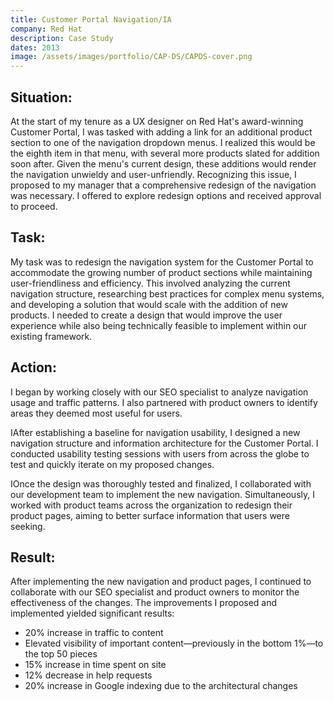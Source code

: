 ```yaml
---
title: Customer Portal Navigation/IA
company: Red Hat
description: Case Study
dates: 2013
image: /assets/images/portfolio/CAP-DS/CAPDS-cover.png
---
```


<div class="flex items-center justify-center w-full mt-16">
    <div class="w-full">
        <div class="absolute w-fit h-px bg-gradient-to-r from-transparent to-white md:from-white dark:from-transparent dark:to-neutral-950 md:dark:from-neutral-950 md:via-transparent md:dark:via-transparent md:to-white md:dark:to-neutral-950"></div>
        <div class="w-full h-px border-t border-dashed border-neutral-300 dark:border-neutral-600"></div>
        <!-- <div role="tablist" class="flex rounded-full shadow items-center justify-center mx-auto max-w-fit -translate-y-1/2">
            <button id="tab-1"
                class="inline-flex w-auto px-4 py-2 text-xs font-semibold duration-300 ease-out border rounded-l-full cursor-default"
                :class="activeTab === 1 ? 'bg-white dark:bg-black text-black dark:text-white border-black dark:border-white' : 'bg-black dark:bg-white hover:bg-white dark:hover:bg-black text-white dark:text-black hover:text-black dark:hover:text-white border-black dark:border-white hover:border-black dark:hover:border-white cursor-pointer'"
                :tabindex="activeTab === 1 ? 0 : -1"
                :aria-selected="activeTab === 1"
                aria-controls="tabpanel-1"
                @click="activeTab = 1"
                @focus="activeTab = 1">
                🖼️ The Big Picture
            </button>
            <button id="tab-2"
                class="inline-flex w-auto px-4 py-2 text-xs font-semibold duration-300 ease-out border rounded-r-full"
                :class="activeTab === 2 ? 'bg-white dark:bg-black text-black dark:text-white border-black dark:border-white' : 'bg-black dark:bg-white hover:bg-white dark:hover:bg-black text-white dark:text-black hover:text-black dark:hover:text-white border-black dark:border-white hover:border-black dark:hover:border-white cursor-pointer'"
                :tabindex="activeTab === 2 ? 0 : -1"
                :aria-selected="activeTab === 2"
                aria-controls="tabpanel-2"
                @click="activeTab = 2"
                @focus="activeTab = 2">
                🖌️ The Important Details
            </button>
        </div> -->
        <article x-show="activeTab === 1" role="tabpanel" tabindex="0" id="tabpanel-1" aria-labelledby="tab-1">
        <h2>Situation:</h2>
        <p>At the start of my tenure as a UX designer on Red Hat's award-winning Customer Portal, I was tasked with adding a link for an additional product section to one of the navigation dropdown menus. I realized this would be the eighth item in that menu, with several more products slated for addition soon after. Given the menu's current design, these additions would render the navigation unwieldy and user-unfriendly. Recognizing this issue, I proposed to my manager that a comprehensive redesign of the navigation was necessary. I offered to explore redesign options and received approval to proceed.</p>
        <h2>Task:</h2>
        <p>My task was to redesign the navigation system for the Customer Portal to accommodate the growing number of product sections while maintaining user-friendliness and efficiency. This involved analyzing the current navigation structure, researching best practices for complex menu systems, and developing a solution that would scale with the addition of new products. I needed to create a design that would improve the user experience while also being technically feasible to implement within our existing framework.</p>
        <h2>Action:</h2>
        <p>I began by working closely with our SEO specialist to analyze navigation usage and traffic patterns. I also partnered with product owners to identify areas they deemed most useful for users.</p>

<p>IAfter establishing a baseline for navigation usability, I designed a new navigation structure and information architecture for the Customer Portal. I conducted usability testing sessions with users from across the globe to test and quickly iterate on my proposed changes.</p>

<p>IOnce the design was thoroughly tested and finalized, I collaborated with our development team to implement the new navigation. Simultaneously, I worked with product teams across the organization to redesign their product pages, aiming to better surface information that users were seeking.</p>
            <h2>Result:</h2>
            <p>After implementing the new navigation and product pages, I continued to collaborate with our SEO specialist and product owners to monitor the effectiveness of the changes. The improvements I proposed and implemented yielded significant results:</p>
            <ul>
                <li>20% increase in traffic to content</li>
                <li>Elevated visibility of important content—previously in the bottom 1%—to the top 50 pieces</li>
                <li>15% increase in time spent on site</li>
                <li>12% decrease in help requests</li>
                <li>20% increase in Google indexing due to the architectural changes</li>
            </ul>
        </article>
        <!-- <article x-show="activeTab === 2" role="tabpanel" tabindex="0" id="tabpanel-2" aria-labelledby="tab-2">
            <div class="not-prose">
            </div>
        </article> -->
    </div>

</div>
